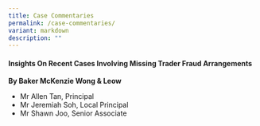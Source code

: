 ```yaml
---
title: Case Commentaries
permalink: /case-commentaries/
variant: markdown
description: ""
---
```


#### **Insights On Recent Cases Involving Missing Trader Fraud Arrangements**<br>

**By Baker McKenzie Wong &amp; Leow**<br>
* Mr Allen Tan, Principal
* Mr Jeremiah Soh, Local Principal
* Mr Shawn Joo, Senior Associate